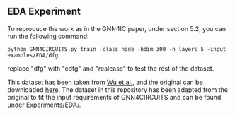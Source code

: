 ## EDA Experiment

To reproduce the work as in the GNN4IC paper, under section 5.2, you can run the following command:

```python GNN4CIRCUITS.py train -class node -hdim 300 -n_layers 5 -input examples/EDA/dfg```

replace "dfg" with "cdfg" and "realcase" to test the rest of the dataset.

This dataset has been taken from [Wu et al.](https://arxiv.org/abs/2201.06848), and the original can be downloaded [here](https://github.com/lydiawunan/HLS-Perf-Prediction-with-GNNs/tree/main). The dataset in this repository has been adapted from the original to fit the input requirements of GNN4CIRCUITS and can be found under Experiments/EDA/.
